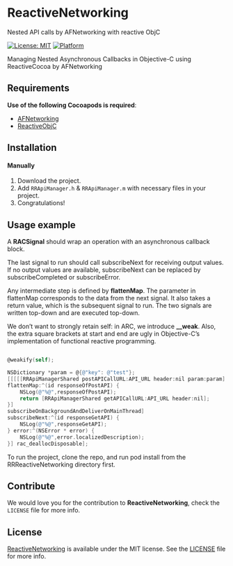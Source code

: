# ReactiveNetworking
Nested API calls by AFNetworking with reactive ObjC

[![License: MIT](https://img.shields.io/badge/license-MIT-green.svg?style=flat)](https://github.com/Jigneshmayani90/ReactiveNetworking/blob/main/LICENSE)
[![Platform](https://img.shields.io/cocoapods/p/PagingTableView.svg?style=flat)](https://github.com/Jigneshmayani90/ReactiveNetworking/tree/main/RRReactiveNetworking/)


Managing Nested Asynchronous Callbacks in Objective-C using ReactiveCocoa by AFNetworking


## Requirements

**Use of the following Cocoapods is required**: 

- [AFNetworking](https://github.com/AFNetworking/AFNetworking)
- [ReactiveObjC](https://github.com/ReactiveCocoa/ReactiveObjC)


## Installation

#### Manually
1. Download the project.
2. Add `RRApiManager.h` & `RRApiManager.m`  with necessary files in your project.
3. Congratulations!  

## Usage example

A **RACSignal** should wrap an operation with an asynchronous callback block.

The last signal to run should call subscribeNext for receiving output values. If no output values are available, subscribeNext can be replaced by subscribeCompleted or subscribeError.

Any intermediate step is defined by **flattenMap**. The parameter in flattenMap corresponds to the data from the next signal. It also takes a return value, which is the subsequent signal to run. The two signals are written top-down and are executed top-down.

We don’t want to strongly retain self: in ARC, we introduce **__weak**. Also, the extra square brackets at start and end are ugly in Objective-C’s implementation of functional reactive programming.

```Objective-C

@weakify(self);

NSDictionary *param = @{@"key": @"test"};
[[[[[RRApiManagerShared postAPICallURL:API_URL header:nil param:param]
flattenMap:^(id responseOfPostAPI) {
    NSLog(@"%@",responseOfPostAPI);
    return [RRApiManagerShared getAPICallURL:API_URL header:nil];
}]
subscribeOnBackgroundAndDeliverOnMainThread]
subscribeNext:^(id responseGetAPI) {
    NSLog(@"%@",responseGetAPI);
} error:^(NSError * error) {
    NSLog(@"%@",error.localizedDescription);
}] rac_deallocDisposable];

```

To run the project, clone the repo, and run pod install from the RRReactiveNetworking directory first.

## Contribute 

We would love you for the contribution to **ReactiveNetworking**, check the ``LICENSE`` file for more info.


## License

[ReactiveNetworking](https://github.com/Jigneshmayani90/ReactiveNetworking/tree/main/RRReactiveNetworking/) is available under the MIT license. See the [LICENSE](https://github.com/Jigneshmayani90/ReactiveNetworking/blob/main/LICENSE) file for more info.
